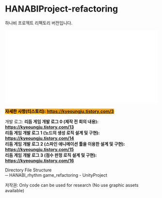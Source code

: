 # HANABIProject-refactoring
하나비 프로젝트 리펙토리 버전입니다.

<img src="https://github.com/kj1241/HANABIProject-refactoring/blob/main/hanabi_logo.png?raw=true">

<mark style="background-color:orange">**자세한 사항(티스토리): https://kyeoungju.tistory.com/3**  </mark> 


개발 로그:
**리듬 게임 개발 로그 0 (제작 전 회의 내용): https://kyeoungju.tistory.com/13**  
**리듬 게임 개발 로그 1 (노드의 생성 로직 설계 및 구현): https://kyeoungju.tistory.com/14**  
**리듬 게임 개발 로그 2 (스파인 애니메이션 툴을 이용한 설계 및 구현): https://kyeoungju.tistory.com/15**  
**리듬 게임 개발 로그 3 (점수 판정 로직 설계 및 구현): https://kyeoungju.tistory.com/16**  


Directory File Structure  
─ HANABI_rhythm game_refactoring - UnityProject


저작권: Only code can be used for research (No use graphic assets available)
